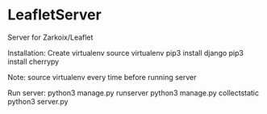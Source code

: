 # LeafletServer
Server for Zarkoix/Leaflet

Installation:
Create virtualenv
source virtualenv
pip3 install django
pip3 install cherrypy

Note: source virtualenv every time before running server

Run server:
python3 manage.py runserver
python3 manage.py collectstatic 
python3 server.py
